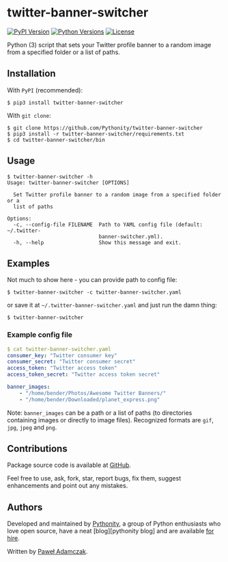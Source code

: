 # twitter-banner-switcher
[![PyPI Version](https://img.shields.io/pypi/v/twitter-banner-switcher.svg)][tbs pypi]
[![Python Versions](https://img.shields.io/pypi/pyversions/twitter-banner-switcher.svg)][tbs pypi]
[![License](https://img.shields.io/github/license/Pythonity/twitter-banner-switcher.svg)][license]

Python (3) script that sets your Twitter profile banner to a random
image from a specified folder or a list of paths.

## Installation
With `PyPI` (recommended):
```shell
$ pip3 install twitter-banner-switcher
```

With `git clone`:
```shell
$ git clone https://github.com/Pythonity/twitter-banner-switcher
$ pip3 install -r twitter-banner-switcher/requirements.txt
$ cd twitter-banner-switcher/bin
```

## Usage
```
$ twitter-banner-switcher -h
Usage: twitter-banner-switcher [OPTIONS]

  Set Twitter profile banner to a random image from a specified folder or a
  list of paths

Options:
  -c, --config-file FILENAME  Path to YAML config file (default: ~/.twitter-
                              banner-switcher.yml).
  -h, --help                  Show this message and exit.

```

## Examples
Not much to show here - you can provide path to config file:
```shell
$ twitter-banner-switcher -c twitter-banner-switcher.yaml
```
or save it at `~/.twitter-banner-switcher.yaml` and just run the damn
thing:
```shell
$ twitter-banner-switcher
```

### Example config file
```yaml
$ cat twitter-banner-switcher.yaml
consumer_key: "Twitter consumer key"
consumer_secret: "Twitter consumer secret"
access_token: "Twitter access token"
access_token_secret: "Twitter access token secret"

banner_images:
    - "/home/bender/Photos/Awesome Twitter Banners/"
    - "/home/bender/Downloaded/planet_express.png"
```

Note: `banner_images` can be a path or a list of paths (to directories
containing images or directly to image files). Recognized formats are `gif`,
`jpg`, `jpeg` and `png`.

## Contributions
Package source code is available at [GitHub][tbs github].

Feel free to use, ask, fork, star, report bugs, fix them, suggest 
enhancements and point out any mistakes.

## Authors
Developed and maintained by [Pythonity][pythonity], a group of Python enthusiasts who love open source, have a neat [blog][pythonity blog] and are available [for hire][pythonity].

Written by [Paweł Adamczak][pawelad].

[tbs github]: https://github.com/Pythonity/twitter-banner-switcher
[tbs pypi]: https://pypi.python.org/pypi/twitter-banner-switcher
[license]: https://github.com/Pythonity/twitter-banner-switcher/blob/master/LICENSE
[pythonity]: https://pythonity.com/
[pawelad]: https://github.com/pawelad
